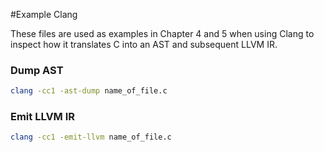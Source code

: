 #Example Clang

These files are used as examples in Chapter 4 and 5 when using Clang to inspect how it translates C into an AST and subsequent LLVM IR.

### Dump AST
```bash
clang -cc1 -ast-dump name_of_file.c
```


### Emit LLVM IR
```bash
clang -cc1 -emit-llvm name_of_file.c
```


